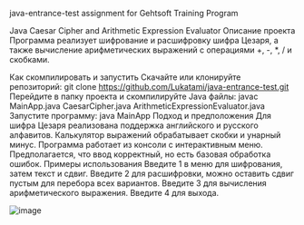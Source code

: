 java-entrance-test
assignment for Gehtsoft Training Program

Java Caesar Cipher and Arithmetic Expression Evaluator
Описание проекта
Программа реализует шифрование и расшифровку шифра Цезаря, а также вычисление арифметических выражений с операциями +, -, *, / и скобками.

Как скомпилировать и запустить
Скачайте или клонируйте репозиторий: git clone https://github.com/Lukatami/java-entrance-test.git
Перейдите в папку проекта и скомпилируйте Java файлы: javac MainApp.java CaesarCipher.java ArithmeticExpressionEvaluator.java
Запустите программу: java MainApp
Подход и предположения
Для шифра Цезаря реализована поддержка английского и русского алфавитов.
Калькулятор выражений обрабатывает скобки и унарный минус.
Программа работает из консоли с интерактивным меню.
Предполагается, что ввод корректный, но есть базовая обработка ошибок.
Примеры использования
Введите 1 в меню для шифрования, затем текст и сдвиг.
Введите 2 для расшифровки, можно оставить сдвиг пустым для перебора всех вариантов.
Введите 3 для вычисления арифметического выражения.
Введите 4 для выхода.

![image](https://github.com/user-attachments/assets/05f2c8e1-0605-4986-ad5e-8d492caf642c)
